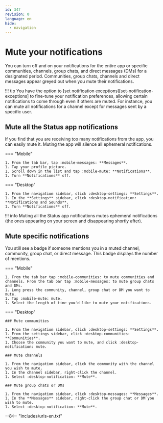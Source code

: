 ```yaml
---
id: 347
revision: 0
language: en
hide:
  - navigation
---
```


# Mute your notifications

You can turn off and on your notifications for the entire app or specific communities, channels, group chats, and direct messages (DMs) for a designated period. Communities, group chats, channels and direct messages appear greyed out when you mute their notifications.

!!! tip
    You have the option to [set notification exceptions][set-notification-exceptions] to fine-tune your notification preferences, allowing certain notifications to come through even if others are muted. For instance, you can mute all notifications for a channel except for messages sent by a specific user.

## Mute all the Status app notifications

 If you find that you are receiving too many notifications from the app, you can easily mute it. Muting the app will silence all ephemeral notifications.

=== "Mobile"

    1. From the tab bar, tap :mobile-messages: **Messages**.
    1. Tap your profile picture.
    1. Scroll down in the list and tap :mobile-mute: **Notifications**.
    1. Turn **Notifications** off.

=== "Desktop"

    1. From the navigation sidebar, click :desktop-settings: **Settings**. 
    1. In the **Settings** sidebar, click :desktop-notification: **Notifications and Sounds**.
    1. Turn **Notifications** off.

!!! info
    Muting all the Status app notifications mutes ephemeral notifications (the ones appearing on your screen and disappearing shortly after).

## Mute specific notifications

You still see a badge if someone mentions you in a muted channel, community, group chat, or direct message. This badge displays the number of mentions.

=== "Mobile"

    1. From the tab bar tap :mobile-communities: to mute communities and channels. From the tab bar tap :mobile-messages: to mute group chats and DMs. 
    1. Long press the community, channel, group chat or DM you want to mute.
    1. Tap :mobile-mute: mute.
    1. Select the length of time you'd like to mute your notifications.

=== "Desktop"

    ### Mute communities

    1. From the navigation sidebar, click :desktop-settings: **Settings**.
    1. From the settings sidebar, click :desktop-communities: **Communities**.
    1. Choose the community you want to mute, and click :desktop-notification: mute.

    ### Mute channels

    1. From the navigation sidebar, click the community with the channel you wish to mute.
    1. In the channel sidebar, right-click the channel.
    1. Select :desktop-notification: **Mute**.

    ### Mute group chats or DMs

    1. From the navigation sidebar, click :desktop-messages: **Messages**.
    1. In the **Messages** sidebar, right-click the group chat or DM you wish to mute.
    1. Select :desktop-notification: **Mute**.

--8<-- "includes/urls-en.txt"
